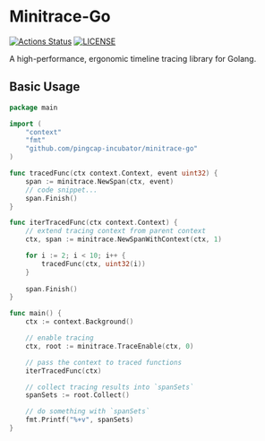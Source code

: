 # Minitrace-Go
[![Actions Status](https://github.com/pingcap-incubator/minitrace-go/workflows/CI/badge.svg)](https://github.com/pingcap-incubator/minitrace-go/actions)
[![LICENSE](https://img.shields.io/github/license/pingcap-incubator/minitrace-go.svg)](https://github.com/pingcap-incubator/minitrace-go/blob/master/LICENSE)

A high-performance, ergonomic timeline tracing library for Golang. 

## Basic Usage

```go
package main

import (
    "context"
    "fmt"
    "github.com/pingcap-incubator/minitrace-go"
)

func tracedFunc(ctx context.Context, event uint32) {
    span := minitrace.NewSpan(ctx, event)
    // code snippet...
    span.Finish()
}

func iterTracedFunc(ctx context.Context) {
    // extend tracing context from parent context
    ctx, span := minitrace.NewSpanWithContext(ctx, 1)

    for i := 2; i < 10; i++ {
        tracedFunc(ctx, uint32(i))
    }
    
    span.Finish()
}

func main() {
    ctx := context.Background()

    // enable tracing
    ctx, root := minitrace.TraceEnable(ctx, 0)

    // pass the context to traced functions
    iterTracedFunc(ctx)

    // collect tracing results into `spanSets`
    spanSets := root.Collect()

    // do something with `spanSets`
    fmt.Printf("%+v", spanSets)
}
```
